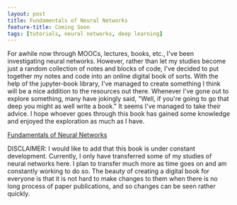 ```yaml
---
layout: post
title: Fundamentals of Neural Networks
feature-title: Coming Soon
tags: [tutorials, neural networks, deep learning]
---
```


For awhile now through MOOCs, lectures, books, etc., I've been investigating neural networks.
However, rather than let my studies become just a random collection of notes and blocks of code,
I've decided to put together my notes and code into an online digital book of sorts.
With the help of the jupyter-book library, I've managed to create something I think will be a nice addition to the resources out there.
Whenever I've gone out to explore something, many have jokingly said, "Well, if you're going to go that deep you might as well write a book."
It seems I've managed to take their advice. I hope whoever goes through this book has gained some knowledge and enjoyed the exploration as much as I have.

[Fundamentals of Neural Networks](https://www.timothyrollings.com/fundamentalNNs/)

DISCLAIMER: I would like to add that this book is under constant development. Currently, I only have transferred some of my studies of neural networks here. I plan to transfer much more as time goes on and am constantly working to do so. The beauty of creating a digital book for everyone is that it is not hard to make changes to them when there is no long process of paper publications, and so changes can be seen rather quickly.
